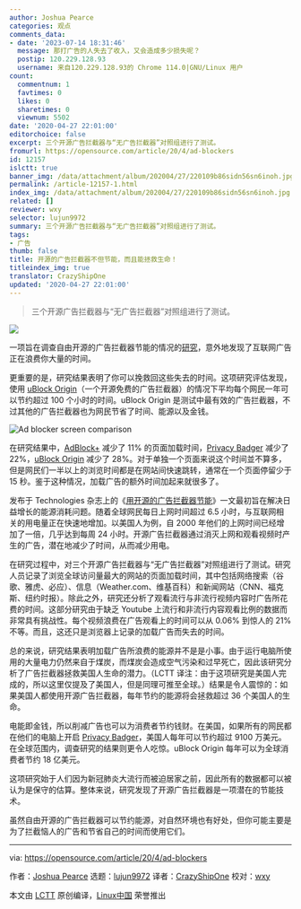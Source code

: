 ```yaml
---
author: Joshua Pearce
categories: 观点
comments_data:
- date: '2023-07-14 18:31:46'
  message: 那打广告的人失去了收入，又会造成多少损失呢？
  postip: 120.229.128.93
  username: 来自120.229.128.93的 Chrome 114.0|GNU/Linux 用户
count:
  commentnum: 1
  favtimes: 0
  likes: 0
  sharetimes: 0
  viewnum: 5502
date: '2020-04-27 22:01:00'
editorchoice: false
excerpt: 三个开源广告拦截器与“无广告拦截器”对照组进行了测试。
fromurl: https://opensource.com/article/20/4/ad-blockers
id: 12157
islctt: true
banner_img: /data/attachment/album/202004/27/220109b86sidn56sn6inoh.jpg
permalink: /article-12157-1.html
index_img: /data/attachment/album/202004/27/220109b86sidn56sn6inoh.jpg.thumb.jpg
related: []
reviewer: wxy
selector: lujun9972
summary: 三个开源广告拦截器与“无广告拦截器”对照组进行了测试。
tags:
- 广告
thumb: false
title: 开源的广告拦截器不但节能，而且能拯救生命！
titleindex_img: true
translator: CrazyShipOne
updated: '2020-04-27 22:01:00'
---
```



> 
> 三个开源广告拦截器与“无广告拦截器”对照组进行了测试。
> 
> 
> 


![](/data/attachment/album/202004/27/220109b86sidn56sn6inoh.jpg)


一项旨在调查自由开源的广告拦截器节能的情况的[研究](https://www.mdpi.com/2227-7080/8/2/18)，意外地发现了互联网广告正在浪费你大量的时间。


更重要的是，研究结果表明了你可以挽救回这些失去的时间。这项研究评估发现，使用 [uBlock Origin](https://github.com/gorhill/uBlock)（一个开源免费的广告拦截器）的情况下平均每个网民一年可以节约超过 100 个小时的时间。uBlock Origin 是测试中最有效的广告拦截器，不过其他的广告拦截器也为网民节省了时间、能源以及金钱。


![Ad blocker screen comparison](/data/attachment/album/202004/27/220334mpd5pijgaxgp5xql.png "Ad blocker screen comparison")


在研究结果中，[AdBlock+](https://adblockplus.org/) 减少了 11% 的页面加载时间，[Privacy Badger](https://privacybadger.org/) 减少了 22%，[uBlock Origin](https://github.com/gorhill/uBlock) 减少了 28%。对于单独一个页面来说这个时间並不算多，但是网民们一半以上的浏览时间都是在网站间快速跳转，通常在一个页面停留少于 15 秒。鉴于这种情况，加载广告的额外时间加起来就很多了。


发布于 Technologies 杂志上的《[用开源的广告拦截器节能](https://www.academia.edu/42434401/Energy_Conservation_with_Open_Source_Ad_Blockers)》一文最初旨在解决日益增长的能源消耗问题。随着全球网民每日上网时间超过 6.5 小时，与互联网相关的用电量正在快速地增加。以美国人为例，自 2000 年他们的上网时间已经增加了一倍，几乎达到每周 24 小时。开源广告拦截器通过消灭上网和观看视频时产生的广告，潜在地减少了时间，从而减少用电。


在研究过程中，对三个开源广告拦截器与“无广告拦截器”对照组进行了测试。研究人员记录了浏览全球访问量最大的网站的页面加载时间，其中包括网络搜索（谷歌、雅虎、必应）、信息（Weather.com、维基百科）和新闻网站（CNN、福克斯、纽约时报）。除此之外，研究还分析了观看流行与非流行视频内容时广告所花费的时间。这部分研究由于缺乏 Youtube 上流行和非流行内容观看比例的数据而非常具有挑战性。每个视频浪费在广告观看上的时间可以从 0.06% 到惊人的 21% 不等。而且，这还只是浏览器上记录的加载广告而失去的时间。


总的来说，研究结果表明加载广告所浪费的能源并不是是小事。由于运行电脑所使用的大量电力仍然来自于煤炭，而煤炭会造成空气污染和过早死亡，因此该研究分析了广告拦截器拯救美国人生命的潜力。（LCTT 译注：由于这项研究是美国人完成的，所以这里仅提及了美国人，但是同理可推至全球。）结果是令人震惊的：如果美国人都使用开源广告拦截器，每年节约的能源将会拯救超过 36 个美国人的生命。


电能即金钱，所以削减广告也可以为消费者节约钱财。在美国，如果所有的网民都在他们的电脑上开启 [Privacy Badger](https://privacybadger.org/)，美国人每年可以节约超过 9100 万美元。在全球范围内，调查研究的结果则更令人吃惊。uBlock Origin 每年可以为全球消费者节约 18 亿美元。


这项研究始于人们因为新冠肺炎大流行而被迫居家之前，因此所有的数据都可以被认为是保守的估算。整体来说，研究发现了开源广告拦截器是一项潜在的节能技术。


虽然自由开源的广告拦截器可以节约能源，对自然环境也有好处，但你可能主要是为了拦截恼人的广告和节省自己的时间而使用它们。




---


via: <https://opensource.com/article/20/4/ad-blockers>


作者：[Joshua Pearce](https://opensource.com/users/jmpearce) 选题：[lujun9972](https://github.com/lujun9972) 译者：[CrazyShipOne](https://github.com/CrazyShipOne) 校对：[wxy](https://github.com/wxy)


本文由 [LCTT](https://github.com/LCTT/TranslateProject) 原创编译，[Linux中国](https://linux.cn/) 荣誉推出